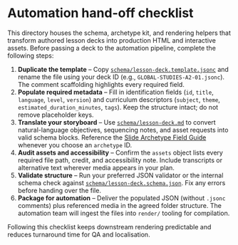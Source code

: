 # Automation hand-off checklist

This directory houses the schema, archetype kit, and rendering helpers that transform authored lesson decks into production HTML
and interactive assets. Before passing a deck to the automation pipeline, complete the following steps:

1. **Duplicate the template** – Copy [`schema/lesson-deck.template.jsonc`](schema/lesson-deck.template.jsonc) and rename the file
   using your deck ID (e.g., `GLOBAL-STUDIES-A2-01.jsonc`). The comment scaffolding highlights every required field.
2. **Populate required metadata** – Fill in identification fields (`id`, `title`, `language`, `level`, `version`) and curriculum
   descriptors (`subject`, `theme`, `estimated_duration_minutes`, `tags`). Keep the structure intact; do not remove placeholder keys.
3. **Translate your storyboard** – Use [`schema/lesson-deck.md`](schema/lesson-deck.md) to convert natural-language objectives,
   sequencing notes, and asset requests into valid schema blocks. Reference the [Slide Archetype Field Guide](archetypes/README.md)
   whenever you choose an `archetype` ID.
4. **Audit assets and accessibility** – Confirm the `assets` object lists every required file path, credit, and accessibility note.
   Include transcripts or alternative text wherever media appears in your plan.
5. **Validate structure** – Run your preferred JSON validator or the internal schema check against
   [`schema/lesson-deck.schema.json`](schema/lesson-deck.schema.json). Fix any errors before handing over the file.
6. **Package for automation** – Deliver the populated JSON (without `.jsonc` comments) plus referenced media in the agreed folder
   structure. The automation team will ingest the files into `render/` tooling for compilation.

Following this checklist keeps downstream rendering predictable and reduces turnaround time for QA and localisation.

